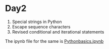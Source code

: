 # Day2
1. Special strings in Python
2. Escape sequence characters
3. Revised conditional and iterational statements

The ipynb file for the same is [Pythonbasics.ipynb](https://github.com/Pranav-Khurana/TIL/blob/master/ml_course/ipynbfiles/Pythonbasics.ipynb)
